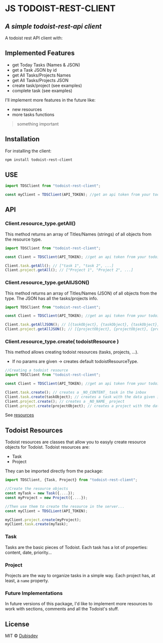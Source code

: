 # JS TODOIST-REST-CLIENT

## _A simple todoist-rest-api client_

A todoist rest API client with:

## Implemented Features

- get Today Tasks (Names & JSON)
- get a Task JSON by id
- get All Tasks/Projects Names
- get All Tasks/Projects JSON
- create task/project (see examples)
- complete task (see examples)

I'll implement more features in the future like:

- new resources
- more tasks functions

> something important

## Installation

For installing the client:

```sh
npm install todoist-rest-client
```

## USE

```js
import TDSClient from "todoist-rest-client";

const myClient = TDSClient(API_TOKEN); //get an api token from your todoist integrations page
```

## API

### Client.resource_type.getAll()

This method returns an array of Titles/Names (strings) of all objects from the resource type.

```js
import TDSClient from "todoist-rest-client";

const Client = TDSClient(API_TOKEN); //get an api token from your todoist integrations page

Client.task.getAll(); // ["task 1", "task 2", ...]
Client.project.getAll(); // ["Project 1", "Project 2", ...]
```

### Client.resource_type.getAllJSON()

This method returns an array of Titles/Names (JSON) of all objects from the type. The JSON has all the tasks/projects info.

```js
import TDSClient from "todoist-rest-client";

const Client = TDSClient(API_TOKEN); //get an api token from your todoist integrations page

Client.task.getAllJSON(); // [{taskObject}, {taskObject}, {taskObject}, ...]
Client.project.getAllJSON(); // [{projectObject}, {projectObject}, {projectObject}]
```

### Client.resource_type.create( todoistResource )

This method allows creating todoist resources (tasks, projects, ...).

- If no params are given -> creates default todoistResourceType.

```js
//Creating a todoist resource
import TDSClient from "todoist-rest-client";

const Client = TDSClient(API_TOKEN); //get an api token from your todoist integrations page

Client.task.create(); // creates a _NO_CONTENT_ task in the inbox
Client.task.create(taskObject); // creates a task with the data given in the object
Client.project.create(); // creates a _NO_NAME_ project
Client.project.create(projectObject); // creates a project with the data given in the object
```

See [resources](#Todoist-Resources)

## Todoist Resources

Todoist resources are classes that allow you to easyly create resource objects for Todoist.
Todoist resources are:

- Task
- Project

They can be imported directly from the package:

```js
import TDSClient, {Task, Project} from "todoist-rest-client";

//Create the resource objects
const myTask = new Task({....});
const myProject = new Project({....});

//Then use them to create the resource in the server...
const myClient = TDSCLient(API_TOKEN);

myClient.project.create(myProject);
myClient.task.create(myTask);

```

### Task

Tasks are the basic pieces of Todoist. Each task has a lot of properties: content, date, priority...

### Project

Projects are the way to organize tasks in a simple way. Each project has, at least, a `name` property.

### Future Implementations

In future versions of this package, I'd like to implement more resources to work with sections, comments and all the Todoist's stuff.

## License

MIT © [Dubisdev](https://dubis.dev)
